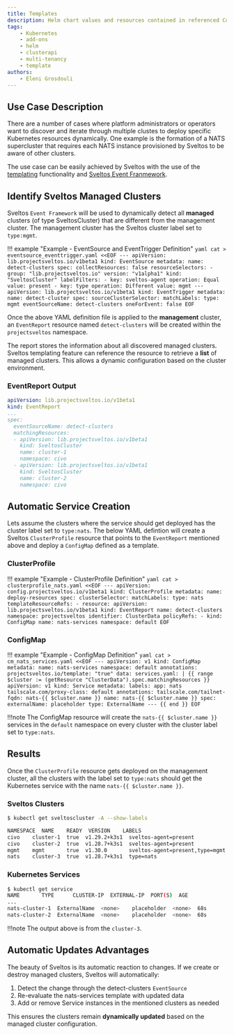 ```yaml
---
title: Templates
description: Helm chart values and resources contained in referenced ConfigMaps/Secrets can be defined as template. 
tags:
    - Kubernetes
    - add-ons
    - helm
    - clusterapi
    - multi-tenancy
    - template
authors:
    - Eleni Grosdouli
---
```


## Use Case Description

There are a number of cases where platform administrators or operators want to discover and iterate through multiple clustes to deploy specific Kubernetes resources dynamically. One example is the formation of a NATS supercluster that requires each NATS instance provisioned by Sveltos to be aware of other clusters.

The use case can be easily achieved by Sveltos with the use of the [templating](../template/template_generic_examples.md) functionality and [Sveltos Event Franmework](../events/addon_event_deployment.md).

## Identify Sveltos Managed Clusters

Sveltos `Event Framework` will be used to dynamically detect all **managed** clusters (of type SveltosCluster) that are different from the management cluster. The management cluster has the Sveltos cluster label set to `type:mgmt`.

!!! example "Example - EventSource and EventTrigger Definition"
    ```yaml
    cat > eventsource_eventtrigger.yaml <<EOF
    ---
    apiVersion: lib.projectsveltos.io/v1beta1
    kind: EventSource
    metadata:
    name: detect-clusters
    spec:
    collectResources: false
    resourceSelectors:
    - group: "lib.projectsveltos.io"
      version: "v1alpha1"
      kind: "SveltosCluster"
      labelFilters:
      - key: sveltos-agent
        operation: Equal
        value: present
      - key: type
        operation: Different
        value: mgmt
    ---
    apiVersion: lib.projectsveltos.io/v1beta1
    kind: EventTrigger
    metadata:
      name: detect-cluster
    spec:
      sourceClusterSelector:
        matchLabels:
          type: mgmt
      eventSourceName: detect-clusters
      oneForEvent: false
    EOF
    ```

Once the above YAML definition file is applied to the **management** cluster, an `EventReport` resource named `detect-clusters` will be created within the `projectsveltos` namespace.

The report stores the information about all discovered managed clusters. Sveltos templating feature can reference the resource to retrieve a **list** of managed clusters. This allows a dynamic configuration based on the cluster environment.

### EventReport Output

```yaml
apiVersion: lib.projectsveltos.io/v1beta1
kind: EventReport
...
spec:
  eventSourceName: detect-clusters
  matchingResources:
  - apiVersion: lib.projectsveltos.io/v1beta1
    kind: SveltosCluster
    name: cluster-1
    namespace: civo
  - apiVersion: lib.projectsveltos.io/v1beta1
    kind: SveltosCluster
    name: cluster-2
    namespace: civo
```

## Automatic Service Creation

Lets assume the clusters where the service should get deployed has the cluster label set to `type:nats`. The below YAML defintion will create a Sveltos `ClusterProfile` resource that points to the `EventReport` mentioned above and deploy a `ConfigMap` defined as a template.

### ClusterProfile

!!! example "Example - ClusterProfile Definition"
    ```yaml
    cat > clusterprofile_nats.yaml <<EOF
    ---
    apiVersion: config.projectsveltos.io/v1beta1
    kind: ClusterProfile
    metadata:
      name: deploy-resources
    spec:
      clusterSelector:
        matchLabels:
          type: nats
      templateResourceRefs:
      - resource:
          apiVersion: lib.projectsveltos.io/v1beta1
          kind: EventReport
          name: detect-clusters
          namespace: projectsveltos
        identifier: ClusterData
      policyRefs:
      - kind: ConfigMap
        name: nats-services
        namespace: default
    EOF
    ```

### ConfigMap

!!! example "Example - ConfigMap Definition"
    ```yaml
    cat > cm_nats_services.yaml <<EOF
    ---
    apiVersion: v1
    kind: ConfigMap
    metadata:
      name: nats-services
      namespace: default
      annotations:
          projectsveltos.io/template: "true"
    data:
      services.yaml: |
        {{ range $cluster := (getResource "ClusterData").spec.matchingResources }}
          apiVersion: v1
          kind: Service
          metadata:
            labels:
              app: nats
              tailscale.com/proxy-class: default
            annotations:
              tailscale.com/tailnet-fqdn: nats-{{ $cluster.name }}
            name: nats-{{ $cluster.name }}
          spec:
            externalName: placeholder
            type: ExternalName
        ---
        {{ end }}
    EOF
    ```

!!!note
    The ConfigMap resource will create the `nats-{{ $cluster.name }}` services in the `default` namespace on every cluster with the cluster label set to `type:nats`.

## Results

Once the `ClusterProfile` resource gets deployed on the management cluster, all the clusters with the label set to `type:nats` should get the Kubernetes service with the name `nats-{{ $cluster.name }}`.

### Sveltos Clusters

```bash
$ kubectl get sveltoscluster -A --show-labels

NAMESPACE  NAME    READY  VERSION    LABELS
civo    cluster-1  true  v1.29.2+k3s1  sveltos-agent=present
civo    cluster-2  true  v1.28.7+k3s1  sveltos-agent=present
mgmt    mgmt       true  v1.30.0       sveltos-agent=present,type=mgmt
nats    cluster-3  true  v1.28.7+k3s1  type=nats
```

### Kubernetes Services

```bash
$ kubectl get service
NAME       TYPE      CLUSTER-IP  EXTERNAL-IP  PORT(S)  AGE
...
nats-cluster-1  ExternalName  <none>    placeholder  <none>  68s
nats-cluster-2  ExternalName  <none>    placeholder  <none>  68s
```

!!!note
    The output above is from the `cluster-3`.

## Automatic Updates Advantages
The beauty of Sveltos is its automatic reaction to changes. If we create or destroy managed clusters, Sveltos will automatically:

1. Detect the change through the detect-clusters `EventSource`
2. Re-evaluate the nats-services template with updated data
3. Add or remove Service instances in the mentioned clusters as needed

This ensures the clusters remain **dynamically updated** based on the managed cluster configuration.
